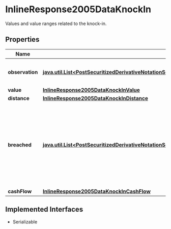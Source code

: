 

# InlineResponse2005DataKnockIn

Values and value ranges related to the knock-in.

## Properties

Name | Type | Description | Notes
------------ | ------------- | ------------- | -------------
**observation** | [**java.util.List&lt;PostSecuritizedDerivativeNotationScreenerValueRangesGetDataKnockInObservationItems&gt;**](PostSecuritizedDerivativeNotationScreenerValueRangesGetDataKnockInObservationItems.md) | Values of the barrier observation modality. |  [optional]
**value** | [**InlineResponse2005DataKnockInValue**](InlineResponse2005DataKnockInValue.md) |  |  [optional]
**distance** | [**InlineResponse2005DataKnockInDistance**](InlineResponse2005DataKnockInDistance.md) |  |  [optional]
**breached** | [**java.util.List&lt;PostSecuritizedDerivativeNotationScreenerValueRangesGetDataKnockInBreachedItems&gt;**](PostSecuritizedDerivativeNotationScreenerValueRangesGetDataKnockInBreachedItems.md) | Indicates whether securitized derivatives with a breached and with a non-breached knock-in barrier are among the results. |  [optional]
**cashFlow** | [**InlineResponse2005DataKnockInCashFlow**](InlineResponse2005DataKnockInCashFlow.md) |  |  [optional]


## Implemented Interfaces

* Serializable


